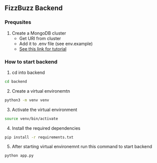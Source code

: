 ## FizzBuzz Backend

### Prequsites 

1. Create a MongoDB cluster
    - Get URI from cluster
    - Add it to .env file (see env.example)
    - [See this link for tutorial](https://www.mongodb.com/basics/mongodb-atlas-tutorial)

### How to start backend

1. cd into backend
  ```bash
  cd backend
  ```

2. Create a virtual environemtn
```bash
python3 -m venv venv
```

3. Activate the virtual environment
```bash
source venv/bin/activate
```

4. Install the required dependencies
```bash
pip install -r requirements.txt
```

5. After starting virtual environemnt run this command to start backend 
```bash
python app.py
```